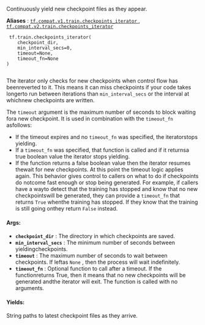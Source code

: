 Continuously yield new checkpoint files as they appear.

**Aliases** : [ `tf.compat.v1.train.checkpoints_iterator` ](/api_docs/python/tf/train/checkpoints_iterator), [ `tf.compat.v2.train.checkpoints_iterator` ](/api_docs/python/tf/train/checkpoints_iterator)

```
 tf.train.checkpoints_iterator(
    checkpoint_dir,
    min_interval_secs=0,
    timeout=None,
    timeout_fn=None
)
 
```

The iterator only checks for new checkpoints when control flow has beenreverted to it. This means it can miss checkpoints if your code takes longerto run between iterations than  `min_interval_secs`  or the interval at whichnew checkpoints are written.

The  `timeout`  argument is the maximum number of seconds to block waiting fora new checkpoint.  It is used in combination with the  `timeout_fn`  asfollows:

- If the timeout expires and no  `timeout_fn`  was specified, the iteratorstops yielding.
- If a  `timeout_fn`  was specified, that function is called and if it returnsa true boolean value the iterator stops yielding.
- If the function returns a false boolean value then the iterator resumes thewait for new checkpoints.  At this point the timeout logic applies again.
This behavior gives control to callers on what to do if checkpoints do notcome fast enough or stop being generated.  For example, if callers have a wayto detect that the training has stopped and know that no new checkpointswill be generated, they can provide a  `timeout_fn`  that returns  `True`  whenthe training has stopped.  If they know that the training is still going onthey return  `False`  instead.

#### Args:
- **`checkpoint_dir`** : The directory in which checkpoints are saved.
- **`min_interval_secs`** : The minimum number of seconds between yieldingcheckpoints.
- **`timeout`** : The maximum number of seconds to wait between checkpoints. If leftas  `None` , then the process will wait indefinitely.
- **`timeout_fn`** : Optional function to call after a timeout.  If the functionreturns True, then it means that no new checkpoints will be generated andthe iterator will exit.  The function is called with no arguments.


#### Yields:
String paths to latest checkpoint files as they arrive.


